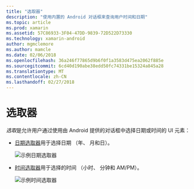 ```yaml
---
title: "选取器"
description: "使用内置的 Android 对话框来查询用户时间和日期"
ms.topic: article
ms.prod: xamarin
ms.assetid: 57C86933-3F04-47DD-9839-72D522D73330
ms.technology: xamarin-android
author: mgmclemore
ms.author: mamcle
ms.date: 02/06/2018
ms.openlocfilehash: 36a246f77865d9b6f0f1a3583d475ea2062f885e
ms.sourcegitcommit: 6cd40d190abe38edd50fc74331be15324a845a28
ms.translationtype: MT
ms.contentlocale: zh-CN
ms.lasthandoff: 02/27/2018
---
```

# <a name="pickers"></a>选取器


*选取*是允许用户通过使用由 Android 提供的对话框中选择日期或时间的 UI 元素：

-   [日期选取器](~/android/user-interface/controls/pickers/date-picker.md)用于选择日期 （年、 月和日）。

    ![示例日期选取器](images/date-picker.png)

-   [时间选取器](~/android/user-interface/controls/pickers/time-picker.md)用于选择的时间 （小时、 分钟和 AM/PM）。

    ![示例时间选取器](images/time-picker.png)
